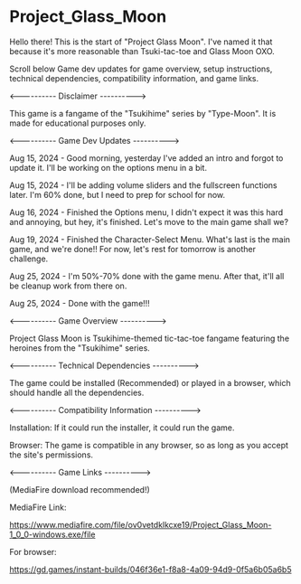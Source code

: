 # Project_Glass_Moon
Hello there! This is the start of "Project Glass Moon". I've named it that because it's more reasonable than Tsuki-tac-toe and Glass Moon OXO.

Scroll below Game dev updates for game overview, setup instructions, technical dependencies, compatibility information, and game links.

<---------- Disclaimer ---------->

This game is a fangame of the "Tsukihime" series by "Type-Moon". It is made for educational purposes only.

<---------- Game Dev Updates ---------->

Aug 15, 2024 - Good morning, yesterday I've added an intro and forgot to update it. I'll be working on the options menu in a bit.

Aug 15, 2024 - I'll be adding volume sliders and the fullscreen functions later. I'm 60% done, but I need to prep for school for now.

Aug 16, 2024 - Finished the Options menu, I didn't expect it was this hard and annoying, but hey, it's finished. Let's move to the main game shall we?

Aug 19, 2024 - Finished the Character-Select Menu. What's last is the main game, and we're done!! For now, let's rest for tomorrow is another challenge.

Aug 25, 2024 - I'm 50%-70% done with the game menu. After that, it'll all be cleanup work from there on.

Aug 25, 2024 - Done with the game!!!

<---------- Game Overview ---------->

Project Glass Moon is Tsukihime-themed tic-tac-toe fangame featuring the heroines from the "Tsukihime" series.

<---------- Technical Dependencies ---------->

The game could be installed (Recommended) or played in a browser, which should handle all the dependencies.

<---------- Compatibility Information ---------->

Installation: If it could run the installer, it could run the game.

Browser: The game is compatible in any browser, so as long as you accept the site's permissions.

<---------- Game Links ---------->

(MediaFire download recommended!)

MediaFire Link:

https://www.mediafire.com/file/ov0vetdklkcxe19/Project_Glass_Moon-1_0_0-windows.exe/file

For browser:

https://gd.games/instant-builds/046f36e1-f8a8-4a09-94d9-0f5a6b05a6b5

